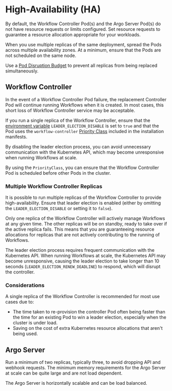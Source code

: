 # High-Availability (HA)

By default, the Workflow Controller Pod(s) and the Argo Server Pod(s) do not have resource requests or limits configured.
Set resource requests to guarantee a resource allocation appropriate for your workloads.

When you use multiple replicas of the same deployment, spread the Pods across multiple availability zones.
At a minimum, ensure that the Pods are not scheduled on the same node.

Use a [Pod Disruption Budget](https://kubernetes.io/docs/concepts/workloads/pods/disruptions/#pod-disruption-budgets) to prevent all replicas from being replaced simultaneously.

## Workflow Controller

In the event of a Workflow Controller Pod failure, the replacement Controller Pod will continue running Workflows when it is created.
In most cases, this short loss of Workflow Controller service may be acceptable.

If you run a single replica of the Workflow Controller, ensure that the [environment variable](environment-variables.md#controller) `LEADER_ELECTION_DISABLE` is set to `true` and that the Pod uses the `workflow-controller` [Priority Class](https://kubernetes.io/docs/concepts/scheduling-eviction/pod-priority-preemption/) included in the installation manifests.

By disabling the leader election process, you can avoid unnecessary communication with the Kubernetes API, which may become unresponsive when running Workflows at scale.

By using the `PriorityClass`, you can ensure that the Workflow Controller Pod is scheduled before other Pods in the cluster.

### Multiple Workflow Controller Replicas

It is possible to run multiple replicas of the Workflow Controller to provide high-availability.
Ensure that leader election is enabled (either by omitting the `LEADER_ELECTION_DISABLE` or setting it to `false`).

Only one replica of the Workflow Controller will actively manage Workflows at any given time.
The other replicas will be on standby, ready to take over if the active replica fails.
This means that you are guaranteeing resource allocations for replicas that are not actively contributing to the running of Workflows.

The leader election process requires frequent communication with the Kubernetes API.
When running Workflows at scale, the Kubernetes API may become unresponsive, causing the leader election to take longer than 10 seconds (`LEADER_ELECTION_RENEW_DEADLINE`) to respond, which will disrupt the controller.

### Considerations

A single replica of the Workflow Controller is recommended for most use cases due to:

- The time taken to re-provision the controller Pod often being faster than the time for an existing Pod to win a leader election, especially when the cluster is under load.
- Saving on the cost of extra Kubernetes resource allocations that aren't being used.

## Argo Server

Run a minimum of two replicas, typically three, to avoid dropping API and webhook requests.
The minimum memory requirements for the Argo Server at scale can be quite large and are not load dependent.

The Argo Server is horizontally scalable and can be load balanced.
